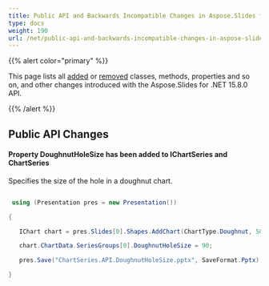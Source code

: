 ```yaml
---
title: Public API and Backwards Incompatible Changes in Aspose.Slides for .NET 15.8.0
type: docs
weight: 190
url: /net/public-api-and-backwards-incompatible-changes-in-aspose-slides-for-net-15-8-0/
---
```


{{% alert color="primary" %}} 

This page lists all [added](/slides/net/public-api-and-backwards-incompatible-changes-in-aspose-slides-for-net-15-8-0/) or [removed](/slides/net/public-api-and-backwards-incompatible-changes-in-aspose-slides-for-net-15-8-0/) classes, methods, properties and so on, and other changes introduced with the Aspose.Slides for .NET 15.8.0 API.

{{% /alert %}} 
## **Public API Changes**
#### **Property DoughnutHoleSize has been added to IChartSeries and ChartSeries**
Specifies the size of the hole in a doughnut chart.

``` csharp

 using (Presentation pres = new Presentation())

{

   IChart chart = pres.Slides[0].Shapes.AddChart(ChartType.Doughnut, 50, 50, 400, 400);

   chart.ChartData.SeriesGroups[0].DoughnutHoleSize = 90;

   pres.Save("ChartSeries.API.DoughnutHoleSize.pptx", SaveFormat.Pptx);

}

``` 
